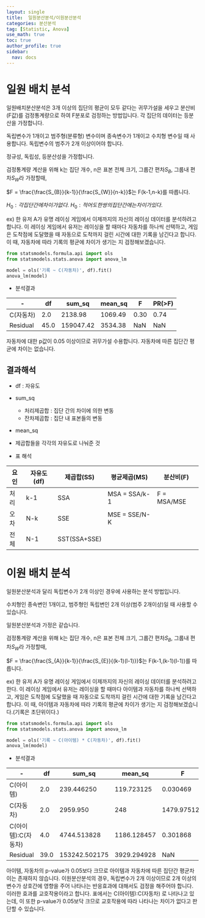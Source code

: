 ```yaml
---
layout: single
title:  일원분산분석/이원분산분석
categories: 분산분석
tag: [Statistic, Anova]
use_math: true
toc: true
author_profile: true
sidebar:
  nav: docs
---
```


# 일원 배치 분석

일원배치분산분석은 3개 이상의 집단의 평균이 모두 같다는 귀무가설을 세우고 분산비(F값)를 검정통계량으로 하여 F분포로 검정하는 방법입니다. 각 집단의 데이터는 등분산을 가정합니다.

독립변수가 1개이고 범주형(분류형) 변수이며 종속변수가 1개이고 수치형 변수일 때 사용합니다. 독립변수의 범주가 2개 이상이어야 합니다.

정규성, 독립성, 등분산성을 가정합니다.

검정통계량 계산을 위해 k는 집단 개수, n은 표본 전체 크기, 그룹간 편차$S_{B}$, 그룹내 편차$S_{W}$라 가정할때,

$F = \frac{\frac{S_{B}}{k-1}}{\frac{S_{W}}{n-k}}$는 F(k-1,n-k)를 따릅니다.

$H_{0} : 각 집단간에 차이가 없다.$
$H_{0} : 적어도 한쌍의 집단간에는 차이가 있다.$

ex)
한 유저 A가 유명 레이싱 게임에서 이제까지의 자신의 레이싱 데이터를 분석하려고 합니다. 이 레이싱 게임에서 유저는 레이싱을 할 때마다 자동차를 하나씩 선택하고, 게임은 도착점에 도달했을 때 자동으로 도착까지 걸린 시간에 대한 기록을 남긴다고 합니다. 이 때, 자동차에 따라 기록의 평균에 차이가 생기는 지 검정해보겠습니다.

```python
from statsmodels.formula.api import ols
from statsmodels.stats.anova import anova_lm

model = ols('기록 ~ C(자동차)', df).fit()
anova_lm(model)
```

- 분석결과

|-|df|sum_sq|mean_sq|F|PR(&gt;F\)|
|---|---|---|---|---|---|
|C(자동차)|2.0|2138.98|1069.49|0.30|0.74|
|Residual|45.0|159047.42|3534.38|NaN|NaN|

자동차에 대한 p값이 0.05 이상이므로 귀무가설 수용합니다. 자동차에 따른 집단간 평균에 차이는 없습니다.


## 결과해석

- df : 자유도

- sum_sq
  - 처리제곱합 : 집단 간의 차이에 의한 변동
  - 잔차제곱합 : 집단 내 표본들의 변동

- mean_sq
 - 제곱합들을 각각의 자유도로 나눠준 것


- 표 해석

|요인|자유도(df)|제곱합(SS)|평균제곱(MS)|분산비(F)|
|----|----------|----------|------------|---------|
|처리|k-1|SSA|MSA = SSA/k-1|F = MSA/MSE|
|오차|N-k|SSE|MSE = SSE/N-K|||	
|전체|N-1|SST(SSA+SSE)||||		

# 이원 배치 분석

일원분산분석과 달리 독립변수가 2개 이상인 경우에 사용하는 분석 방법입니다.

수치형인 종속변인 1개이고, 범주형인 독립변인 2개 이상(범주 2개이상)일 때 사용할 수 있습니다.

일원분산분석과 가정은 같습니다.

검정통계량 계산을 위해 k는 집단 개수, n은 표본 전체 크기, 그룹간 편차$S_{B}$, 그룹내 편차$S_{W}$라 가정할때,

$F = \frac{\frac{S_{A}}{k-1}}{\frac{S_{E}}{(k-1)(l-1)}}$는 F(k-1,(k-1)(l-1))를 
따릅니다.

ex)
한 유저 A가 유명 레이싱 게임에서 이제까지의 자신의 레이싱 데이터를 분석하려고 한다. 이 레이싱 게임에서 유저는 레이싱을 할 때마다 아이템과 자동차를 하나씩 선택하고, 게임은 도착점에 도달했을 때 자동으로 도착까지 걸린 시간에 대한 기록을 남긴다고 합니다. 이 때, 아이템과 자동차에 따라 기록의 평균에 차이가 생기는 지 검정해보겠습니다.(기록은 초단위이다.)

```python
from statsmodels.formula.api import ols
from statsmodels.stats.anova import anova_lm

model = ols('기록 ~ C(아이템) * C(자동차)', df).fit()
anova_lm(model)
```

- 분석결과

|-|df|sum_sq|mean_sq|F|PR(>F)|
|-|-|-|-|-|-|
|C(아이템)|2.0|239.446250|119.723125|0.030469|0.970013|
|C(자동차)|2.0|2959.950|248|1479.975124|0.376652|0.688624|
|C(아이템):C(자동차)|4.0|4744.513828|1186.128457|0.301868|0.874929|
|Residual|39.0|153242.502175|3929.294928|NaN|NaN|

아이템, 자동차의 p-value가 0.05보다 크므로 아이템과 자동차에 따른 집단간 평균차이는 존재하지 않습니다.
이원분산분석의 경우, 독립변수가 2개 이상이므로 2개 이상의 변수가 상호간에 영향을 주어 나타나는 반응효과에 대해서도 검정을 해주어야 합니다. 이러한 효과를 교호작용이라고 합니다. 표에서는 C(아이템):C(자동차) 로 나타나고 있는데, 이 또한 p-value가 0.05보닥 크므로 교호작용에 따라 나타나는 차이가 없다고 판단할 수 있습니다.